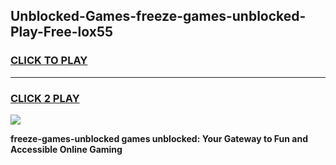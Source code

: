 
## Unblocked-Games-freeze-games-unblocked-Play-Free-lox55
<h3>
<a href="https://premium76.site?title=freeze-games-unblocked&ref=15A">CLICK TO PLAY</a></h3>
<hr>

<h3>
<a href="https://premium76.site?title=freeze-games-unblocked&ref=15A">CLICK 2 PLAY</a>
  
</h3>

<a href="https://premium76.site?title=freeze-games-unblocked&ref=15A"><img src="https://clearcache.store/games.png"></a>


**freeze-games-unblocked games unblocked: Your Gateway to Fun and Accessible Online Gaming**
